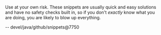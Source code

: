 Use at your own risk. These snippets are usually quick and easy solutions
and have no safety checks built in, so if you don't *exactly* know what
you are doing, you are likely to blow up everything.






--
devel/java/github/snippets@7750
